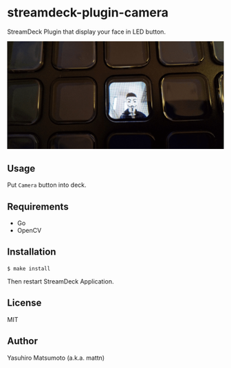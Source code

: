 # streamdeck-plugin-camera

StreamDeck Plugin that display your face in LED button.

![](https://raw.githubusercontent.com/mattn/streamdeck-plugin-camera/main/screenshot.png)

## Usage

Put `Camera` button into deck.

## Requirements

* Go
* OpenCV

## Installation

```
$ make install
```

Then restart StreamDeck Application.

## License

MIT

## Author

Yasuhiro Matsumoto (a.k.a. mattn)
